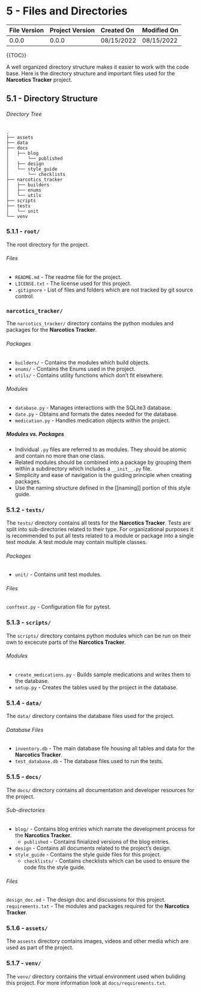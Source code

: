 # 5 - Files and Directories

| File Version | Project Version | Created On | Modified On |
|:--|:--|:--|:--|
| 0.0.0 | 0.0.0 | 08/15/2022 | 08/15/2022

{{TOC}}

A well organized directory structure makes it easier to work with the code base. Here is the directory structure and important files used for the **Narcotics Tracker** project.


##  5.1 - Directory Structure

###### Directory Tree
```
.
├── assets
├── data
├── docs
│   ├── blog
│       └── published
│   ├── design
│   └── style_guide
│       └── checklists
├── narcotics_tracker
│   ├── builders
│   ├── enums
│   └── utils
├── scripts
├── tests
│   └── unit
└── venv
```
 
### 5.1.1 - `root/`
The root directory for the project.

###### Files
* `README.md` - The readme file for the project.
* `LICENSE.txt` - The license used for this project.
* `.gitignore` - List of files and folders which are not tracked by git source control.

### `narcotics_tracker/`
The `narcotics_tracker/` directory contains the python modules and packages for the **Narcotics Tracker**.

###### Packages
* `builders/` - Contains the modules which build objects.
* `enums/` - Contains the Enums used in the project.
* `utils/` - Contains utility functions which don’t fit elsewhere.

###### Modules
* `database.py` - Manages interactions with the SQLite3 database.
* `date.py` - Obtains and formats the dates needed for the database.
* `medication.py` - Handles medication objects within the project.

##### Modules vs. Packages

* Individual `.py` files are referred to as modules. They should be atomic and contain no more than one class. 
* Related modules should be combined into a package by grouping them within a subdirectory which includes a `__init__.py` file.
* Simplicity and ease of navigation is the guiding principle when creating packages.
* Use the naming structure defined in the [[naming]] portion of this style guide.

### 5.1.2 - `tests/`
The `tests/` directory contains all tests for the **Narcotics Tracker**. Tests are split into sub-directories related to their type. For organizational purposes it is recommended to put all tests related to a module or package into a single test module. A test module may contain multiple classes.

###### Packages
* `unit/` - Contains unit test modules.

###### Files
`conftest.py` - Configuration file for pytest.

### 5.1.3 - `scripts/`
The `scripts/` directory contains python modules which can be run on their own to excecute parts of the **Narcotics Tracker**.

###### Modules
* `create_medications.py` - Builds sample medications and writes them to the database.
* `setup.py` - Creates the tables used by the project in the database.

### 5.1.4 - `data/`
The `data/` directory contains the database files used for the project.

###### Database Files
* `inventory.db` - The main database file housing all tables and data for the **Narcotics Tracker**.
* `test_database.db` - The database files used to run the tests.

### 5.1.5 - `docs/`
The `docs/` directory contains all documentation and developer resources for the project.

###### Sub-directories
* `blog/` - Contains blog entries which narrate the development process for the **Narcotics Tracker**.
    * `published` - Contains finialized versions of the blog entries.
* `design` - Contains all documents related to the project’s design.
* `style_guide`  - Contains the style guide files for this project.
    * `checklists/` - Contains checklists which can be used to ensure the code fits the style guide.
###### Files
`design_doc.md` - The design doc and discussions for this project.
`requirements.txt` - The modules and packages required for the **Narcotics Tracker**.


### 5.1.6 - `assets/`
The `assests` directory contains images, videos and other media which are used as part of the project.

### 5.1.7 - `venv/`
The `venv/` directory contains the virtual environment used when buliding this project. For more information look at `docs/requirements.txt`.